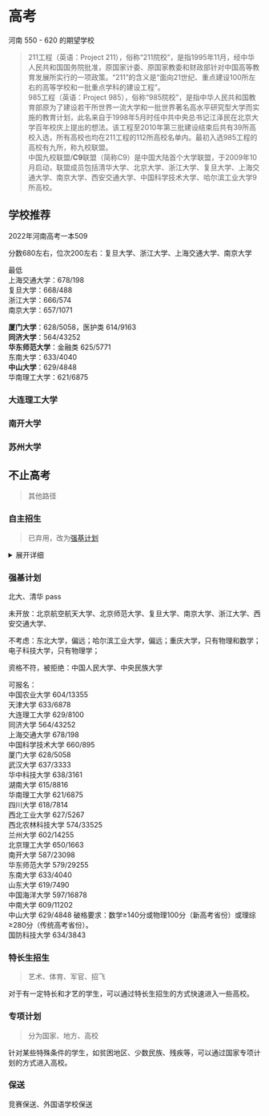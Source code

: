 # 高考

河南 550 - 620 的期望学校

> 211工程（英语：Project 211），俗称“211院校”，是指1995年11月，经中华人民共和国国务院批准，原国家计委、原国家教委和财政部针对中国高等教育发展所实行的一项政策。“211”的含义是“面向21世纪、重点建设100所左右的高等学校和一批重点学科的建设工程”。  
> 985工程（英语：Project 985），俗称“985院校”，是指中华人民共和国教育部原为了建设若干所世界一流大学和一批世界著名高水平研究型大学而实施的教育计划，此名来自于1998年5月时任中共中央总书记江泽民在北京大学百年校庆上提出的想法。该工程至2010年第三批建设结束后共有39所高校入选，所有高校也均在211工程的112所高校名单内。最初入选985工程的高校有九所，称九校联盟。  
> 中国九校联盟/**C9**联盟（简称C9）是中国大陆首个大学联盟，于2009年10月启动，联盟成员包括清华大学、北京大学、浙江大学、复旦大学、上海交通大学、南京大学、西安交通大学、中国科学技术大学、哈尔滨工业大学9所高校。

## 学校推荐

2022年河南高考一本509  

分数680左右，位次200左右：复旦大学、浙江大学、上海交通大学、南京大学

最低  
上海交通大学：678/198  
复旦大学：668/488  
浙江大学：666/574  
南京大学：657/1071  

**厦门大学**：628/5058，医护类 614/9163  
**同济大学**：564/43252  
**华东师范大学**：金融类 625/5771  
东南大学：633/4040  
**中山大学**：629/4848  
华南理工大学：621/6875

### 大连理工大学

### 南开大学

### 苏州大学

<Gaokao />

## 不止高考

> 其他路径

### 自主招生

> 已弃用，改为[强基计划](#强基计划)

<details>
<summary>展开详细</summary>
自主招生又称自主选拔，是高校选拔录取工作改革的重要环节。通过高考自主招生笔试和面试之后，可以享受相应的高考降分政策。<br>
通过高考自主招生笔试和面试之后，可以得到相应的高考降分政策，一般通过考试后招生学校会与其签订招生考试合同，签订合同后，一般可享受降低十分至几十分录取的优惠政策，另外还有专业选择方面的优惠，具体合同要与学校洽谈。  <br>
2015年起，所有试点高校自主招生考核统一安排在高考结束后、高考成绩公布前进行。笔试考试不得超过两门，考核过程全程录像，以防作弊。<br>  
2020年1月，《教育部关于在部分高校开展基础学科招生改革试点工作的意见》印发，决定2020年起，不再组织开展高校自主招生工作，并在部分一流大学建设高校开展基础学科招生改革试点（也称强基计划）。  
</details>

### 强基计划

北大、清华 pass  

未开放：北京航空航天大学、北京师范大学、复旦大学、南京大学、浙江大学、西安交通大学、

不考虑：东北大学，偏远；哈尔滨工业大学，偏远；重庆大学，只有物理和数学；电子科技大学，只有物理学；

资格不符，被拒绝：中国人民大学、中央民族大学

可报名：  
中国农业大学 604/13355  
天津大学 633/6878  
大连理工大学 629/8100  
同济大学 564/43252  
上海交通大学 678/198  
中国科学技术大学 660/895  
厦门大学 628/5058  
武汉大学 637/3333  
华中科技大学 638/3161  
湖南大学 615/8816  
华南理工大学 621/6875  
四川大学 618/7814  
西北工业大学 627/5267  
西北农林科技大学 574/33525  
兰州大学 602/14255  
北京理工大学 650/1663  
南开大学 587/23098  
华东师范大学 579/29255  
东南大学 633/4040  
山东大学 619/7490  
中国海洋大学 597/16878  
中南大学 609/11202  
中山大学 629/4848 破格要求：数学≥140分或物理100分（新高考省份）或理综≥280分（传统高考省份）。  
国防科技大学 634/3843

### 特长生招生

> 艺术、体育、军官、招飞

对于有一定特长和才艺的学生，可以通过特长生招生的方式快速进入一些高校。

### 专项计划

> 分为国家、地方、高校

针对某些特殊条件的学生，如贫困地区、少数民族、残疾等，可以通过国家专项计划的方式进入高校。

### 保送

竞赛保送、外国语学校保送

<script setup>
import Gaokao from '../.vitepress/components/study/Gaokao.vue'
</script>
